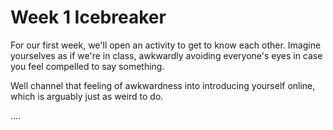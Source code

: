 # Week 1 Icebreaker

For our first week, we'll open an activity to get to know each other. Imagine yourselves as if we're in class, awkwardly avoiding everyone's eyes in case you feel compelled to say something. 

Well channel that feeling of awkwardness into introducing yourself online, which is arguably just as weird to do. 



....

